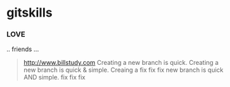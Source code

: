 # gitskills
### LOVE
.. friends ...
> http://www.billstudy.com
Creating a new branch is quick.
Creating a new branch is quick & simple.
Creaing a fix fix fix  new branch is quick AND simple.
fix fix fix 
